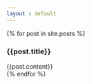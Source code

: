 ```yaml
---
layout : default
---
```


<div class="row">
    {% for post in site.posts %}
    <div class="col-sm4">
        <div class="panel panel-success">
            <div class="panel-heading">
                <h3 class="panel-title">{{post.title}}</h3>
            </div>
            <div class="panel-body">{{post.content}}</div>
        </div>
    </div>
    {% endfor %}
</div>